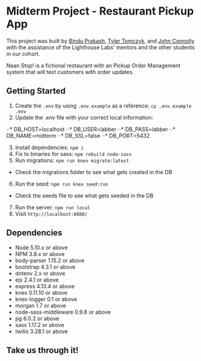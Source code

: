 # Midterm Project - Restaurant Pickup App

This project was built by [Bindu Prakash](https://github.com/binduprakash "Bindu's GitHub Profile"), [Tyler Tomczyk](https://github.com/tylosh "Tyler's Github Profile"), and [John Connolly](https://github.com/new-dart "John's Github Profile") with the assistance of the Lighthouse Labs' mentors and the other students in our cohort.

Naan Stop! is a fictional restaurant with an Pickup Order Management system that will text customers with order updates.

## Getting Started

1. Create the `.env` by using `.env.example` as a reference: `cp .env.example .env`
2. Update the .env file with your correct local information:

⋅⋅* DB_HOST=localhost
⋅⋅* DB_USER=labber
⋅⋅* DB_PASS=labber
⋅⋅* DB_NAME=midterm
⋅⋅* DB_SSL=false
⋅⋅* DB_PORT=5432

3. Install dependencies: `npm i`
4. Fix to binaries for sass: `npm rebuild node-sass`
5. Run migrations: `npm run knex migrate:latest`

- Check the migrations folder to see what gets created in the DB

6. Run the seed: `npm run knex seed:run`

- Check the seeds file to see what gets seeded in the DB

7. Run the server: `npm run local`
8. Visit `http://localhost:8080/`

## Dependencies

- Node 5.10.x or above
- NPM 3.8.x or above
- body-parser 1.15.2 or above
- bootstrap 4.3.1 or above
- dotenv 2.x or above
- ejs 2.4.1 or above
- express 4.13.4 or above
- knex 0.11.10 or above
- knex-logger 0.1 or above
- morgan 1.7 or above
- node-sass-middleware 0.9.8 or above
- pg 6.0.2 or above
- sass 1.17.2 or above
- twilio 3.28.1 or above

## Take us through it!
